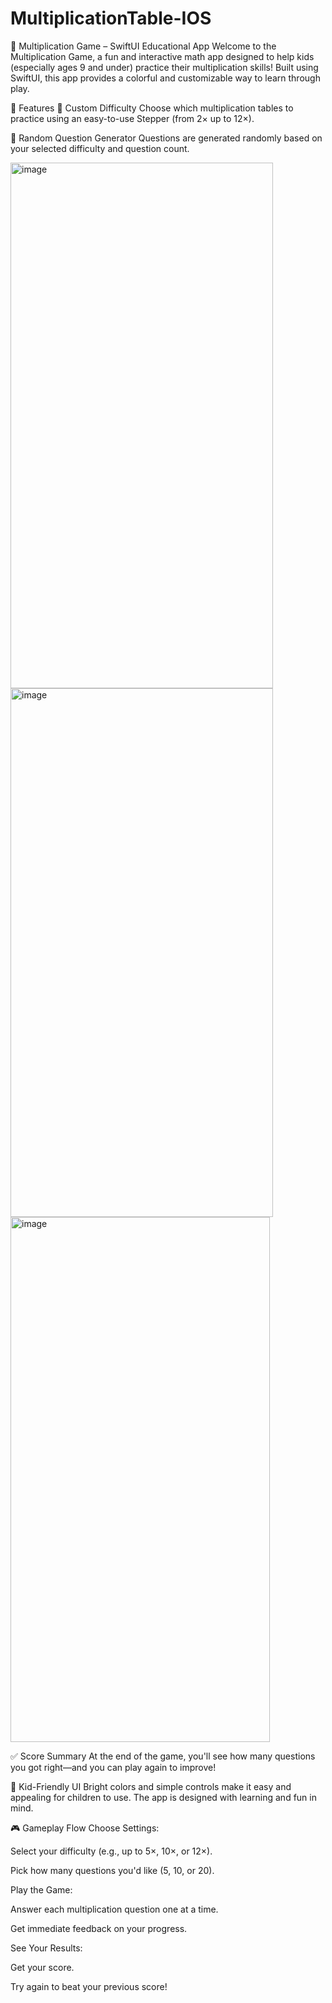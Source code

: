 # MultiplicationTable-IOS

🧠 Multiplication Game – SwiftUI Educational App
Welcome to the Multiplication Game, a fun and interactive math app designed to help kids (especially ages 9 and under) practice their multiplication skills! Built using SwiftUI, this app provides a colorful and customizable way to learn through play.

📱 Features
🎯 Custom Difficulty
Choose which multiplication tables to practice using an easy-to-use Stepper (from 2× up to 12×).

🔀 Random Question Generator
Questions are generated randomly based on your selected difficulty and question count.

<img width="420" height="841" alt="image" src="https://github.com/user-attachments/assets/354d2e34-c419-40cb-8870-ef0e1930e199" />

<img width="420" height="846" alt="image" src="https://github.com/user-attachments/assets/77377636-7464-4a85-b1e8-5197dda12f46" />

<img width="415" height="840" alt="image" src="https://github.com/user-attachments/assets/df149c33-092a-423c-8066-1998506f98d3" />

✅ Score Summary
At the end of the game, you'll see how many questions you got right—and you can play again to improve!

🌈 Kid-Friendly UI
Bright colors and simple controls make it easy and appealing for children to use. The app is designed with learning and fun in mind.

🎮 Gameplay Flow
Choose Settings:

Select your difficulty (e.g., up to 5×, 10×, or 12×).

Pick how many questions you'd like (5, 10, or 20).

Play the Game:

Answer each multiplication question one at a time.

Get immediate feedback on your progress.

See Your Results:

Get your score.

Try again to beat your previous score!

